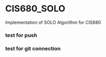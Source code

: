 # CIS680_SOLO
Implementation of SOLO Algorithm for CIS680
### test for push 
### test for git connection